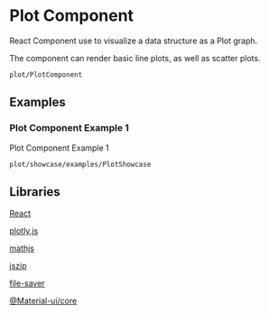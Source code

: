 # Plot Component

React Component use to visualize a data structure as a Plot graph.

The component can render basic line plots, as well as scatter plots.

```element
plot/PlotComponent
```

## Examples

### Plot Component Example 1

Plot Component Example 1

```
plot/showcase/examples/PlotShowcase
```

## Libraries

[React](https://www.npmjs.com/package/react)

[plotly.js](https://www.npmjs.com/package/plotly.js)

[mathjs](https://www.npmjs.com/package/mathjs)

[jszip](https://www.npmjs.com/package/jszip)

[file-saver](https://www.npmjs.com/package/file-saver)

[@Material-ui/core](https://www.npmjs.com/package/@material-ui/core)
